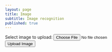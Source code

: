 ```yaml
---
layout: page
title: Image
subtitle: Image recognition
published: true
---
```

<!DOCTYPE html>
<html>
<body>

<form action="upload.php" method="post" enctype="multipart/form-data">
    Select image to upload:
    <input type="file" name="fileToUpload" id="fileToUpload">
    <input type="submit" value="Upload Image" name="submit">
</form>

</body>
</html>
